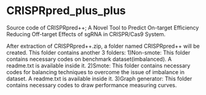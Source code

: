 # CRISPRpred_plus_plus
Source code of CRISPRpred++;  A Novel Tool to Predict On-target Efficiency Reducing Off-target Effects of sgRNA in CRISPR/Cas9 System.

After extraction of CRISPRpred++.zip, a folder named CRISPRpred++ will be created. This folder contains another 3 folders:
1)Non-smote: This folder contains necessary codes on benchmark dataset(imbalanced). A readme.txt is available inside it. 
2)Smote: This folder contains necessary codes for balancing techniques to overcome the issue of imbalance in dataset. A readme.txt is available inside it.
3)Graph generator: This folder contains necessary codes to draw performance measuring curves.

